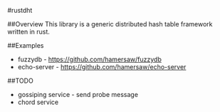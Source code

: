 #rustdht

##Overview
This library is a generic distributed hash table framework written in rust.

##Examples
- fuzzydb - https://github.com/hamersaw/fuzzydb
- echo-server - https://github.com/hamersaw/echo-server

##TODO
- gossiping service - send probe message
- chord service
